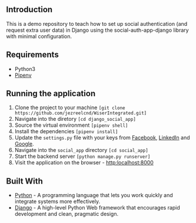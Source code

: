 ## Introduction

This is a demo repository to teach how to set up social authentication (and request extra user data) in Django using the social-auth-app-django library with minimal configuration. 

## Requirements
* Python3
* [Pipenv](https://pypi.org/project/pipenv/)

## Running the application
1. Clone the project to your machine ```[git clone  https://github.com/jezreelcnd/WiserIntegrated.git]```
2. Navigate into the diretory ```[cd django_social_app]```
3. Source the virtual environment ```[pipenv shell]```
4. Install the dependencies ```[pipenv install]```
5. Update the `settings.py` file with your keys from [Facebook](https://developers.facebook.com/apps), [LinkedIn](https://www.linkedin.com/developers/) and [Google](https://console.developers.google.com/apis).
6. Navigate into the `social_app` directory ```[cd social_app]```
7. Start the backend server ```[python manage.py runserver]```
8. Visit the application on the browser - [http:localhost:8000](http:localhost:8000)

## Built With

* [Python](https://www.python.org/) - A programming language that lets you work quickly and integrate systems more effectively.
* [Django](http://djangoproject.org/) - A high-level Python Web framework that encourages rapid development and clean, pragmatic design.